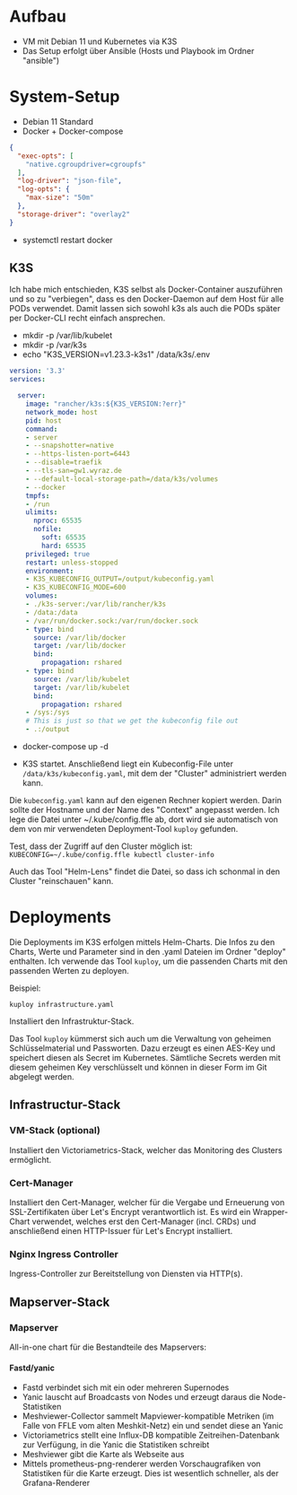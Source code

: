 # Aufbau

* VM mit Debian 11 und Kubernetes via K3S
* Das Setup erfolgt über Ansible (Hosts und Playbook im Ordner "ansible")

# System-Setup

* Debian 11 Standard
* Docker + Docker-compose

```/etc/docker/daemon.json
{
  "exec-opts": [
    "native.cgroupdriver=cgroupfs"
  ],
  "log-driver": "json-file",
  "log-opts": {
    "max-size": "50m"
  },
  "storage-driver": "overlay2"
}
```

* systemctl restart docker

## K3S

Ich habe mich entschieden, K3S selbst als Docker-Container auszuführen und so zu "verbiegen", dass es den Docker-Daemon auf dem Host für alle PODs verwendet. Damit lassen sich sowohl k3s als auch die PODs später per Docker-CLI recht einfach ansprechen.

* mkdir -p /var/lib/kubelet
* mkdir -p /var/k3s
* echo "K3S_VERSION=v1.23.3-k3s1" /data/k3s/.env

```/data/k3s/docker-compose.yaml
version: '3.3'
services:

  server:
    image: "rancher/k3s:${K3S_VERSION:?err}"
    network_mode: host
    pid: host
    command:
    - server
    - --snapshotter=native
    - --https-listen-port=6443
    - --disable=traefik
    - --tls-san=gw1.wyraz.de
    - --default-local-storage-path=/data/k3s/volumes
    - --docker
    tmpfs:
    - /run
    ulimits:
      nproc: 65535
      nofile:
        soft: 65535
        hard: 65535
    privileged: true
    restart: unless-stopped
    environment:
    - K3S_KUBECONFIG_OUTPUT=/output/kubeconfig.yaml
    - K3S_KUBECONFIG_MODE=600
    volumes:
    - ./k3s-server:/var/lib/rancher/k3s
    - /data:/data
    - /var/run/docker.sock:/var/run/docker.sock
    - type: bind
      source: /var/lib/docker
      target: /var/lib/docker
      bind:
        propagation: rshared
    - type: bind
      source: /var/lib/kubelet
      target: /var/lib/kubelet
      bind:
        propagation: rshared   
    - /sys:/sys
    # This is just so that we get the kubeconfig file out
    - .:/output
```

* docker-compose up -d

* K3S startet. Anschließend liegt ein Kubeconfig-File unter `/data/k3s/kubeconfig.yaml`, mit dem der "Cluster" administriert werden kann.

Die `kubeconfig.yaml` kann auf den eigenen Rechner kopiert werden. Darin sollte der Hostname und der Name des "Context" angepasst werden. Ich lege die Datei unter ~/.kube/config.ffle ab, dort wird sie automatisch von dem von mir verwendeten Deployment-Tool `kuploy` gefunden.

Test, dass der Zugriff auf den Cluster möglich ist: `KUBECONFIG=~/.kube/config.ffle kubectl cluster-info`

Auch das Tool "Helm-Lens" findet die Datei, so dass ich schonmal in den Cluster "reinschauen" kann.

# Deployments

Die Deployments im K3S erfolgen mittels Helm-Charts. Die Infos zu den Charts, Werte und Parameter sind in den .yaml Dateien im Ordner "deploy" enthalten. Ich verwende das Tool `kuploy`, um die passenden Charts mit den passenden Werten zu deployen.

Beispiel:

`kuploy infrastructure.yaml`

Installiert den Infrastruktur-Stack.

Das Tool `kuploy` kümmerst sich auch um die Verwaltung von geheimen Schlüsselmaterial und Passworten. Dazu erzeugt es einen AES-Key und speichert diesen als Secret im Kubernetes. Sämtliche Secrets werden mit diesem geheimen Key verschlüsselt und können in dieser Form im Git abgelegt werden.


## Infrastructur-Stack

### VM-Stack (optional)

Installiert den Victoriametrics-Stack, welcher das Monitoring des Clusters ermöglicht.

### Cert-Manager

Installiert den Cert-Manager, welcher für die Vergabe und Erneuerung von SSL-Zertifikaten über Let's Encrypt verantwortlich ist. Es wird ein Wrapper-Chart verwendet, welches erst den Cert-Manager (incl. CRDs) und anschließend einen HTTP-Issuer für Let's Encrypt installiert.

### Nginx Ingress Controller

Ingress-Controller zur Bereitstellung von Diensten via HTTP(s).

## Mapserver-Stack

### Mapserver

All-in-one chart für die Bestandteile des Mapservers:

#### Fastd/yanic

* Fastd verbindet sich mit ein oder mehreren Supernodes
* Yanic lauscht auf Broadcasts von Nodes und erzeugt daraus die Node-Statistiken
* Meshviewer-Collector sammelt Mapviewer-kompatible Metriken (im Falle von FFLE vom alten Meshkit-Netz) ein und sendet diese an Yanic
* Victoriametrics stellt eine Influx-DB kompatible Zeitreihen-Datenbank zur Verfügung, in die Yanic die Statistiken schreibt
* Meshviewer gibt die Karte als Webseite aus
* Mittels prometheus-png-renderer werden Vorschaugrafiken von Statistiken für die Karte erzeugt. Dies ist wesentlich schneller, als der Grafana-Renderer

